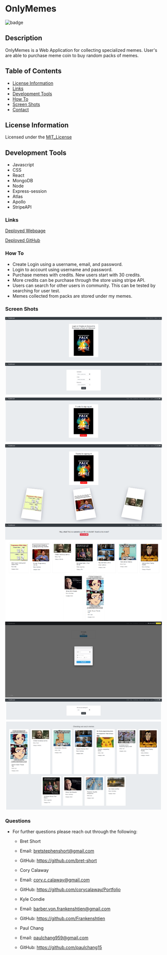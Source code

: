 # OnlyMemes

![badge](https://img.shields.io/badge/License-MIT_License-brightgreen)    
## Description
OnlyMemes is a Web Application for collecting specialized memes. User's are able to purchase meme coin to buy random packs of memes.

## Table of Contents
* [License Information](#license-information)
* [Links](#links)
* [Development Tools](#development-tools)
* [How To](#how-to)
* [Screen Shots](#screen-shots)
* [Contact](#questions)


## License Information
Licensed under the [MIT_License](LICENSE)

## Development Tools
* Javascript
* CSS
* React
* MongoDB
* Node
* Express-session
* Atlas
* Apollo
* StripeAPI


### Links

[Deployed Webpage](https://onlymemes.herokuapp.com/)
<br />

[Deployed GitHub](https://github.com/corycalaway/only_memes)

### How To
* Create Login using a username, email, and password.
* Login to account using username and password.
* Purchase memes with credits. New users start with 30 credits.
* More credits can be purchase through the store using stripe API.
* Users can search for other users in community. This can be tested by searching for user test.
* Memes collected from packs are stored under my memes.


### Screen Shots

![Screenshot-of-home](/client/src/assets/img/OnlyMemes1.png)
![Screenshot-of-signIn](/client/src/assets/img/OnlyMemes2.png)
![Screenshot-of-main](/client/src/assets/img/OnlyMemes3.png)
![Screenshot-of-cardpack](/client/src/assets/img/OnlyMemes4.png)
![Screenshot-of-mymemes](/client/src/assets/img/OnlyMemes5.png)
![Screenshot-of-purchase](/client/src/assets/img/OnlyMemes6.png)
![Screenshot-of-community](/client/src/assets/img/OnlyMemes7.png)


### Questions
- For further questions please reach out through the following:
    - Bret Short
    - Email: bretstephenshort@gmail.com
    - GitHub: https://github.com/bret-short

    - Cory Calaway
    - Email: cory.c.calaway@gmail.com
    - GitHub: https://github.com/corycalaway/Portfolio

    - Kyle Condie
    - Email: barber.von.frankenshtien@gmail.com
    - GitHub: https://github.com/Frankenshtien

    - Paul Chang
    - Email: paulchang959@gmail.com
    - GitHub: https://github.com/paulchang15